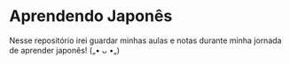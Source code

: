 # Aprendendo Japonês

Nesse repositório irei guardar minhas aulas e notas durante minha jornada de aprender japonês! („• ᴗ •„)
